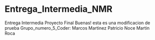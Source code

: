 # Entrega_Intermedia_NMR
Entrega Intermedia Proyecto Final
Buenas! esta es una modificacion de prueba
Grupo_numero_5_Coder:
Marcos Martinez
Patricio Noce
Martin Roca
